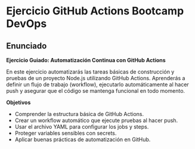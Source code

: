# Ejercicio GitHub Actions Bootcamp DevOps

## Enunciado

**Ejercicio Guiado: Automatización Continua con GitHub Actions**

En este ejercicio automatizarás las tareas básicas de
construcción y pruebas de un proyecto Node.js
utilizando GitHub Actions. Aprenderás a definir un
flujo de trabajo (workflow), ejecutarlo
automáticamente al hacer push y asegurar que el
código se mantenga funcional en todo momento.

**Objetivos**
- Comprender la estructura básica de GitHub
Actions.
- Crear un workflow automático que ejecute
pruebas al hacer push.
- Usar el archivo YAML para configurar los jobs y
steps.
- Proteger variables sensibles con secrets.
- Aplicar buenas prácticas de automatización en
GitHub.